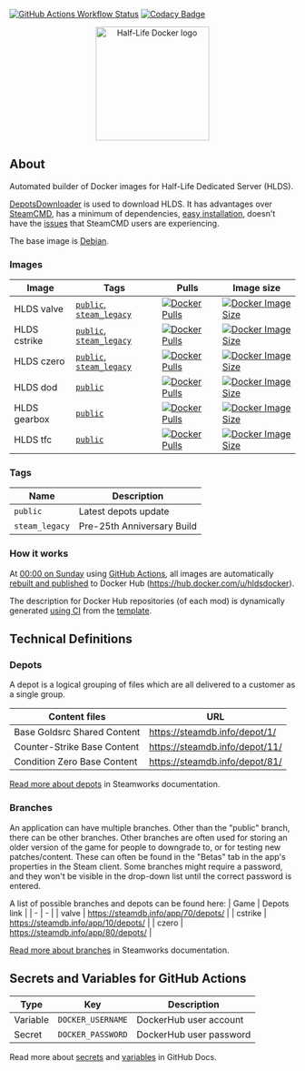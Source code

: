 [![GitHub Actions Workflow Status](https://img.shields.io/github/actions/workflow/status/hldsdocker/hlds/CI.yml?logo=github&logoColor=white)](https://github.com/hldsdocker/hlds/actions/workflows/CI.yml)
[![Codacy Badge](https://app.codacy.com/project/badge/Grade/110aad918e184a51956adf55f6e770b3)](https://app.codacy.com/gh/hldsdocker/hlds/dashboard?utm_source=gh&utm_medium=referral&utm_content=&utm_campaign=Badge_grade)

<p align="center">
    <img src="https://avatars.githubusercontent.com/u/165314416" alt="Half-Life Docker logo" width=200>
</p>

## About
Automated builder of Docker images for Half-Life Dedicated Server (HLDS).

[DepotsDownloader](https://github.com/SteamRE/DepotDownloader/) is used to download HLDS. It has advantages over [SteamCMD](https://developer.valvesoftware.com/wiki/SteamCMD), has a minimum of dependencies, [easy installation](https://github.com/hldsdocker/hlds/blob/67b4583a400a210b87198b923be6c6fa128bc0d4/Dockerfile#L23-L26), doesn't have the [issues](https://developer.valvesoftware.com/wiki/SteamCMD#Only_the_HLDS_Engine_is_Downloaded) that SteamCMD users are experiencing.

The base image is [Debian](https://hub.docker.com/_/debian).

### Images
| Image | Tags | Pulls | Image size |
| - | - | - | - |
| HLDS valve | [`public`, `steam_legacy`](https://hub.docker.com/r/hldsdocker/valve/tags) | [![Docker Pulls](https://img.shields.io/docker/pulls/hldsdocker/valve?logo=docker&logoColor=blue)](https://hub.docker.com/r/hldsdocker/valve) | [![Docker Image Size](https://img.shields.io/docker/image-size/hldsdocker/valve?logo=docker&logoColor=blue)](https://hub.docker.com/r/hldsdocker/valve) |
| HLDS cstrike | [`public`, `steam_legacy`](https://hub.docker.com/r/hldsdocker/cstrike/tags) | [![Docker Pulls](https://img.shields.io/docker/pulls/hldsdocker/cstrike?logo=docker&logoColor=blue)](https://hub.docker.com/r/hldsdocker/cstrike) | [![Docker Image Size](https://img.shields.io/docker/image-size/hldsdocker/cstrike?logo=docker&logoColor=blue)](https://hub.docker.com/r/hldsdocker/cstrike) |
| HLDS czero | [`public`, `steam_legacy`](https://hub.docker.com/r/hldsdocker/czero/tags) | [![Docker Pulls](https://img.shields.io/docker/pulls/hldsdocker/czero?logo=docker&logoColor=blue)](https://hub.docker.com/r/hldsdocker/czero) | [![Docker Image Size](https://img.shields.io/docker/image-size/hldsdocker/czero?logo=docker&logoColor=blue)](https://hub.docker.com/r/hldsdocker/czero) |
| HLDS dod | [`public`](https://hub.docker.com/r/hldsdocker/dod/tags) | [![Docker Pulls](https://img.shields.io/docker/pulls/hldsdocker/dod?logo=docker&logoColor=blue)](https://hub.docker.com/r/hldsdocker/dod) | [![Docker Image Size](https://img.shields.io/docker/image-size/hldsdocker/dod?logo=docker&logoColor=blue)](https://hub.docker.com/r/hldsdocker/dod) |
| HLDS gearbox | [`public`](https://hub.docker.com/r/hldsdocker/gearbox/tags) | [![Docker Pulls](https://img.shields.io/docker/pulls/hldsdocker/gearbox?logo=docker&logoColor=blue)](https://hub.docker.com/r/hldsdocker/gearbox) | [![Docker Image Size](https://img.shields.io/docker/image-size/hldsdocker/gearbox?logo=docker&logoColor=blue)](https://hub.docker.com/r/hldsdocker/gearbox) |
| HLDS tfc | [`public`](https://hub.docker.com/r/hldsdocker/tfc/tags) | [![Docker Pulls](https://img.shields.io/docker/pulls/hldsdocker/tfc?logo=docker&logoColor=blue)](https://hub.docker.com/r/hldsdocker/tfc) | [![Docker Image Size](https://img.shields.io/docker/image-size/hldsdocker/tfc?logo=docker&logoColor=blue)](https://hub.docker.com/r/hldsdocker/tfc) |

### Tags
| Name | Description |
| - | - |
| `public` | Latest depots update |
| `steam_legacy` | Pre-25th Anniversary Build |

### How it works
At [00:00 on Sunday](https://github.com/hldsdocker/hlds/blob/67b4583a400a210b87198b923be6c6fa128bc0d4/.github/workflows/CI.yml#L12C3-L13C24) using [GitHub Actions](https://github.com/hldsdocker/hlds/actions), all images are automatically [rebuilt and published](https://github.com/hldsdocker/hlds/blob/67b4583a400a210b87198b923be6c6fa128bc0d4/.github/workflows/CI.yml#L54-L66) to Docker Hub (https://hub.docker.com/u/hldsdocker). 

The description for Docker Hub repositories (of each mod) is dynamically generated [using CI](.github\workflows\dockerhub-description.yml) from the [template](.github/.teamplate-README.md). 

## Technical Definitions
### Depots
A depot is a logical grouping of files which are all delivered to a customer as a single group.

| Content files | URL |
| - | - |
| Base Goldsrc Shared Content | https://steamdb.info/depot/1/   |
| Counter-Strike Base Content | https://steamdb.info/depot/11/  |
| Condition Zero Base Content | https://steamdb.info/depot/81/  |

[Read more about depots](https://partner.steamgames.com/doc/store/application/depots) in Steamworks documentation.

### Branches
An application can have multiple branches. Other than the "public" branch, there can be other branches. Other branches are often used for storing an older version of the game for people to downgrade to, or for testing new patches/content. These can often be found in the "Betas" tab in the app's properties in the Steam client. Some branches might require a password, and they won't be visible in the drop-down list until the correct password is entered.

A list of possible branches and depots can be found here:
| Game | Depots link |
| - | - |
| valve     | https://steamdb.info/app/70/depots/ |
| cstrike   | https://steamdb.info/app/10/depots/ |
| сzero     | https://steamdb.info/app/80/depots/ |


[Read more about branches](https://partner.steamgames.com/doc/store/application/branches) in Steamworks documentation.

## Secrets and Variables for GitHub Actions
| Type | Key | Description |
| - | - | - |
| Variable  | `DOCKER_USERNAME` | DockerHub user account |
| Secret    | `DOCKER_PASSWORD` | DockerHub user password |

Read more about [secrets](https://docs.github.com/en/actions/learn-github-actions/variables#using-the-vars-context-to-access-configuration-variable-values) and [variables](https://docs.github.com/en/actions/security-guides/using-secrets-in-github-actions)
 in GitHub Docs.
